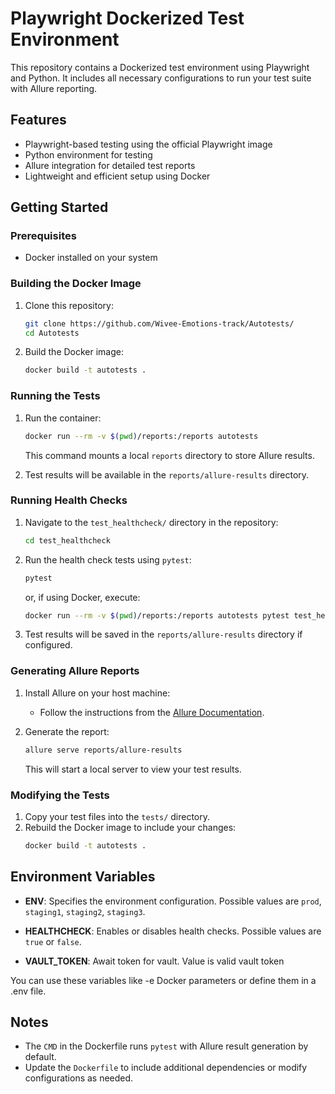 # Playwright Dockerized Test Environment

This repository contains a Dockerized test environment using Playwright and Python. It includes all necessary configurations to run your test suite with Allure reporting.

## Features

- Playwright-based testing using the official Playwright image
- Python environment for testing
- Allure integration for detailed test reports
- Lightweight and efficient setup using Docker

## Getting Started

### Prerequisites

- Docker installed on your system

### Building the Docker Image

1. Clone this repository:
   ```bash
   git clone https://github.com/Wivee-Emotions-track/Autotests/
   cd Autotests
   ```
2. Build the Docker image:
   ```bash
   docker build -t autotests .
   ```

### Running the Tests

1. Run the container:

   ```bash
   docker run --rm -v $(pwd)/reports:/reports autotests
   ```

   This command mounts a local `reports` directory to store Allure results.

2. Test results will be available in the `reports/allure-results` directory.

### Running Health Checks

1. Navigate to the `test_healthcheck/` directory in the repository:

   ```bash
   cd test_healthcheck
   ```

2. Run the health check tests using `pytest`:

   ```bash
   pytest
   ```

   or, if using Docker, execute:

   ```bash
   docker run --rm -v $(pwd)/reports:/reports autotests pytest test_healthcheck/
   ```

3. Test results will be saved in the `reports/allure-results` directory if configured.

### Generating Allure Reports

1. Install Allure on your host machine:

   - Follow the instructions from the [Allure Documentation](https://docs.qameta.io/allure/).

2. Generate the report:

   ```bash
   allure serve reports/allure-results
   ```

   This will start a local server to view your test results.

### Modifying the Tests

1. Copy your test files into the `tests/` directory.
2. Rebuild the Docker image to include your changes:
   ```bash
   docker build -t autotests .
   ```

## Environment Variables

- **ENV**: Specifies the environment configuration. Possible values are `prod`, `staging1`, `staging2`, `staging3`.

- **HEALTHCHECK**: Enables or disables health checks. Possible values are `true` or `false`.

- **VAULT_TOKEN**: Await token for vault. Value is valid vault token
  
You can use these variables like -e Docker parameters or define them in a .env file.

## Notes

- The `CMD` in the Dockerfile runs `pytest` with Allure result generation by default.
- Update the `Dockerfile` to include additional dependencies or modify configurations as needed.

